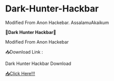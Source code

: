 # Dark-Hunter-Hackbar
Modified From Anon Hackebar.
AssalamuAkaikum

<b>🔰Dark Hunter Hackbar🔰</b>

Modified From Anon Hackebar

📥Download Link :

<p>Dark Hunter Hackbar Download</p>
<a href="https://github.com/darkhunter141/Dark-Hunter-Hackbar/raw/main/Dark%20Hunter%20Hackbar-com.darkhunter.hackbar-DarkXploit%201.4-14.apk" style="text-decoraction:none;">📥Click Here!!!</a>
